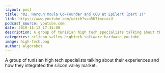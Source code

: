 ```yaml
---
layout: post
title: "02. Haroun Moula Co-Founder and COO at Epilert (part 1)"
link: https://www.youtube.com/watch?v=a5U7tmccacU
podcast_source: youtube.com
date: 2019-11-12 17:15:00
description: A group of tunisian high tech specialists talking about their experiences and how they integrated the silicon valley market
categories: silicon-valley highteck software hardware youtube
image: high-tech.png
author: algorabot
---
```

A group of tunisian high tech specialists talking about their experiences and how they integrated the silicon valley market.
